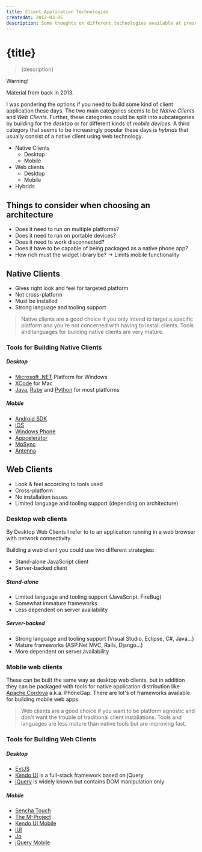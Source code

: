 ```yaml
---
title: Client Application Technologies
createdAt: 2013-03-05
description: Some thoughts on different technologies available at present for building client side applications.
---
```


# {title}

> {description}

<div class="custom-block warning">
  <p class="custom-block-title">Warning!</p>
  <p>Material from back in 2013.</p>
</div>

I was pondering the options if you need to build some kind of client application these days. The two main categories seems to be _Native Clients_ and _Web Clients_. Further, these categories could be split into subcategories by building for the _desktop_ or for different kinds of *mobile devices*. A third category that seems to be increasingly popular these days is *hybrids* that usually consist of a native client using web technology.

- Native Clients
  - Desktop
  - Mobile
- Web clients
  - Desktop
  - Mobile
- Hybrids

## Things to consider when choosing an architecture

- Does it need to run on multiple platforms?
- Does it need to run on portable devices?
- Does it need to work disconnected?
- Does it have to be capable of being packaged as a native phone app?
- How rich must the widget library be? -> Limits mobile functionality

## Native Clients

- Gives right look and feel for targeted platform
- Not cross-platform
- Must be installed
- Strong language and tooling support

> Native clients are a good choice if you only intend to target a specific platform and you're not concerned with having to install clients. Tools and languages for building native clients are very mature.

### Tools for Building Native Clients

##### Desktop

- [Microsoft .NET](http://www.microsoft.com/net) Platform for Windows
- [XCode](https://developer.apple.com/xcode/) for Mac
- [Java](http://www.java.com/en/), [Ruby](http://www.ruby-lang.org/en/) and [Python](http://www.python.org/) for most platforms

##### Mobile

- [Android SDK](http://developer.android.com/sdk/index.html)
- [iOS](https://developer.apple.com/devcenter/ios/index.action)
- [Windows Phone](http://dev.windowsphone.com/en-us/home)
- [Appcelerator](http://www.appcelerator.com/)
- [MoSync](http://www.mosync.com/)
- [Antenna](http://www.antennasoftware.com/)

## Web Clients

- Look & feel according to tools used
- Cross-platform
- No installation issues
- Limited language and tooling support (depending on architecture)

### Desktop web clients

By Desktop Web Clients I refer to to an application running in a web browser with network connectivity.

Building a web client you could use two different strategies:

- Stand-alone JavaScript client
- Server-backed client

##### Stand-alone

- Limited language and tooling support (JavaScript, FireBug)
- Somewhat immature frameworks
- Less dependent on server availability

##### Server-backed

- Strong language and tooling support (Visual Studio, Eclipse, C#, Java...)
- Mature frameworks (ASP.Net MVC, Rails, Django...)
- More dependent on server availability

### Mobile web clients

These can be built the same way as desktop web clients, but in addition they can be packaged with tools for native application distribution like [Apache Cordova](http://incubator.apache.org/cordova/) a.k.a. PhoneGap. There are lot's of frameworks available for building mobile web apps.

> Web clients are a good choice if you want to be platform agnostic and don't want the trouble of traditional client installations. Tools and languages are less mature than native tools but are improving fast.

### Tools for Building Web Clients

##### Desktop

- [ExtJS](http://www.sencha.com/products/extjs/)
- [Kendo UI](http://www.kendoui.com/web.aspx) is a full-stack framework based on jQuery
- [jQuery](http://jquery.com/) is widely known but contains DOM manipulation only

##### Mobile

- [Sencha Touch](http://www.sencha.com/products/touch)
- [The M-Project](http://www.the-m-project.org/)
- [Kendo UI Mobile](http://www.kendoui.com/mobile.aspx)
- [iUI](http://www.iui-js.org/)
- [Jo](http://joapp.com/)
- [jQuery Mobile](http://jquerymobile.com/)
